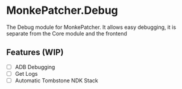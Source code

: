 # MonkePatcher.Debug
The Debug module for MonkePatcher. It allows easy debugging, it is separate from the Core module and the frontend

## Features (WIP)
  - [ ] ADB Debugging
  - [ ] Get Logs
  - [ ] Automatic Tombstone NDK Stack
